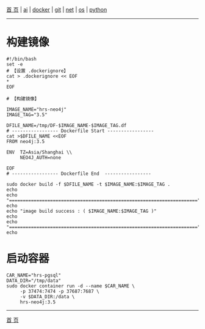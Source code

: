 [首 页](https://patrickj-fd.github.io/index) | [ai](https://patrickj-fd.github.io/mdfiles/ai/index) | [docker](https://patrickj-fd.github.io/mdfiles/docker/index) | [git](https://patrickj-fd.github.io/mdfiles/git/index) | [net](https://patrickj-fd.github.io/mdfiles/net/index) | [os](https://patrickj-fd.github.io/mdfiles/os/index) | [python](https://patrickj-fd.github.io/mdfiles/python/index)

---

# 构建镜像

```shell
#!/bin/bash
set -e
# 【设置 .dockerignore】
cat > .dockerignore << EOF
*
EOF

# 【构建镜像】

IMAGE_NAME="hrs-neo4j"
IMAGE_TAG="3.5"

DFILE_NAME=/tmp/DF-$IMAGE_NAME-$IMAGE_TAG.df
# ----------------- Dockerfile Start -----------------
cat >$DFILE_NAME <<EOF
FROM neo4j:3.5

ENV  TZ=Asia/Shanghai \\
     NEO4J_AUTH=none

EOF
# ----------------- Dockerfile End  -----------------

sudo docker build -f $DFILE_NAME -t $IMAGE_NAME:$IMAGE_TAG .
echo 
echo "====================================================================="
echo 
echo "image build success : ( $IMAGE_NAME:$IMAGE_TAG )"
echo 
echo "====================================================================="
echo 
```

# 启动容器
```
CAR_NAME="hrs-pgsql"
DATA_DIR="/tmp/data"
sudo docker container run -d --name $CAR_NAME \
     -p 37474:7474 -p 37687:7687 \
     -v $DATA_DIR:/data \
     hrs-neo4j:3.5
```

---

[首 页](https://patrickj-fd.github.io)
